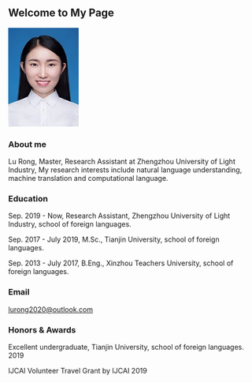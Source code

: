 ## Welcome to My Page

![LuRong](/lurong.jpg)
### About me

Lu Rong, Master, Research Assistant at Zhengzhou University of Light Industry, My research interests include natural language understanding, machine translation and computational language.

### Education
Sep. 2019 - Now, Research Assistant, Zhengzhou University of Light Industry, school of foreign languages.

Sep. 2017 - July 2019, M.Sc., Tianjin University, school of foreign languages.

Sep. 2013 - July 2017, B.Eng., Xinzhou Teachers University, school of foreign languages.

### Email
lurong2020@outlook.com

### Honors & Awards
Excellent undergraduate, Tianjin University, school of foreign languages. 2019

IJCAI Volunteer Travel Grant by IJCAI 2019
